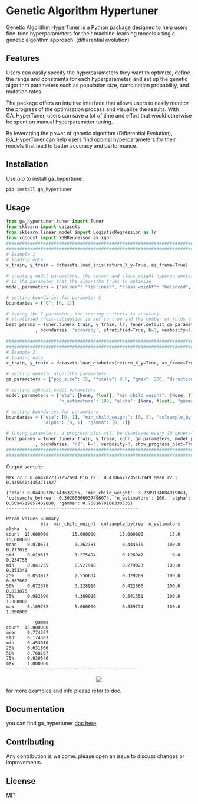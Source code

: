 # Genetic Algorithm Hypertuner

Genetic Algorithm HyperTuner is a Python package designed to help users fine-tune hyperparameters for their machine-learning models using a genetic algorithm approach. (differential evolution)

## Features
Users can easily specify the hyperparameters they want to optimize, define the range and constraints for each hyperparameter, and set up the genetic algorithm parameters such as population size, combination probability, and mutation rates.

The package offers an intuitive interface that allows users to easily monitor the progress of the optimization process and visualize the results. With GA_HyperTuner, users can save a lot of time and effort that would otherwise be spent on manual hyperparameter tuning. 

By leveraging the power of genetic algorithm (Differential Evolution), GA_HyperTuner can help users find optimal hyperparameters for their models that lead to better accuracy and performance.

## Installation

Use pip to install ga_hypertuner.

```bash
pip install ga_hypertuner
```

## Usage

```python
from ga_hypertuner.tuner import Tuner
from sklearn import datasets
from sklearn.linear_model import LogisticRegression as lr
from xgboost import XGBRegressor as xgbr
##########################################################################
##########################################################################    
# Example 1
# loading data
x_train, y_train = datasets.load_iris(return_X_y=True, as_frame=True)

# creating model parameters, the solver and class_weight hyperparameters are static and won't change the C parameter
# is the parameter that the algorithm tries to optimize
model_parameters = {"solver": "liblinear", "class_weight": "balanced", "C": [None, float]}

# setting boundaries for parameter C
boundaries = {"C": [0, 1]}

# tuning the C parameter, the scoring criteria is accuracy.
# stratified cross-validation is set to true and the number of folds of cross-validation is set to 3.
best_params = Tuner.tune(x_train, y_train, lr, Tuner.default_ga_parameters, model_parameters
           , boundaries, 'accuracy', stratified=True, k=3, verbosity=1)
           
##########################################################################
##########################################################################        
# Example 2
# loading data
x_train, y_train = datasets.load_diabetes(return_X_y=True, as_frame=True)

# setting genetic algorithm parameters
ga_parameters = {"pop_size": 15, "fscale": 0.6, "gmax": 200, "direction": "max", "cp": 0.6}

# setting xgboost model parameters
model_parameters = {"eta": [None, float], "min_child_weight": [None, float], "colsample_bytree": [None, float],
                    "n_estimators": 100, "alpha": [None, float], "gamma": [None, float]}

# setting boundaries for parameters
boundaries = {"eta": [0, 1], "min_child_weight": [0, 5], "colsample_bytree": [0, 1],
              "alpha": [0, 1], "gamma": [0, 1]}

# tuning parameters, a progress plot will be displayed every 10 generation
best_params = Tuner.tune(x_train, y_train, xgbr, ga_parameters, model_parameters
           , boundaries, 'r2', k=3, verbosity=3, show_progress_plot=True, plot_step=10)
##########################################################################
##########################################################################    
```

Output sample:
```
Max r2 : 0.4647872361252694 Min r2 : 0.4106477735163949 Mean r2 : 0.43554044453711327

{'eta': 0.044987761443632285, 'min_child_weight': 3.2289184084919063, 'colsample_bytree': 0.30200366037496074, 'n_estimators': 100, 'alpha': 0.6094719857402888, 'gamma': 0.7681670166330536}
--------------------------------------------------

Param Values Summary
             eta  min_child_weight  colsample_bytree  n_estimators      alpha  \
count  15.000000         15.000000         15.000000          15.0  15.000000   
mean    0.070673          3.262381          0.444616         100.0   0.777078   
std     0.019617          1.275494          0.126947           0.0   0.234755   
min     0.041235          0.927918          0.279023         100.0   0.353341   
25%     0.053972          2.550634          0.329209         100.0   0.667062   
50%     0.072370          3.228918          0.422560         100.0   0.823875   
75%     0.082690          4.389026          0.541351         100.0   1.000000   
max     0.109752          5.000000          0.639734         100.0   1.000000   

           gamma  
count  15.000000  
mean    0.774367  
std     0.174307  
min     0.453010  
25%     0.631866  
50%     0.768167  
75%     0.930546  
max     1.000000  
--------------------------------------------------
```
<p align="center">
  <img src="https://github.com/AmiraliOmidvar/GeneticAlgorithmHypertuner/assets/118000089/d96e013e-b458-4331-b468-5205c5a57136" />
</p>

for more examples and info please refer to doc.

## Documentation

you can find ga_hypertuner [doc here](https://ga-hypertuner.readthedocs.io/en/latest/).

## Contributing

Any contribution is welcome. please open an issue to discuss changes or improvements.

## License

[MIT](https://github.com/AmiraliOmidvar/ga_hypertuner/blob/master/LICENCE.txt)
